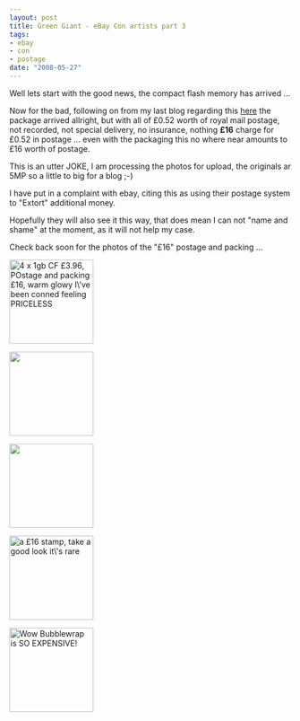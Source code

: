 ```yaml
--- 
layout: post
title: Green Giant - eBay Con artists part 3
tags: 
- ebay
- con
- postage
date: "2008-05-27"
---
```

<p>Well lets start with the good news, the compact flash memory has arrived ...</p>
<p>Now for the bad, following on from my last blog regarding this <a href="http://www.saiweb.co.uk/hacking/green-giant-ebay-con-artists-part-2">here</a> the package arrived allright, but with all of £0.52 worth of royal mail postage, not recorded, not special delivery, no insurance, nothing <strong>£16</strong> charge for £0.52 in postage ... even with the packaging this no where near amounts to £16 worth of postage.</p>
<p>This is an utter JOKE, I am processing the photos for upload, the originals ar 5MP so a little to big for a blog ;-)</p>
<p>I have put in a complaint with ebay, citing this as using their postage system to "Extort" additional money.</p>
<p>Hopefully they will also see it this way, that does mean I can not "name and shame" at the moment, as it will not help my case.</p>
<p>Check back soon for the photos of the "£16" postage and packing ...</p>

<a href='http://www.saiweb.co.ukcdn.saiweb.co.uk/uploads/2008/05/27052008086.jpg'><img src="http://www.saiweb.co.ukcdn.saiweb.co.uk/uploads/2008/05/27052008086-150x150.jpg" alt="4 x 1gb CF £3.96, POstage and packing £16, warm glowy I\&#039;ve been conned feeling PRICELESS" title="27052008086" width="150" height="150" class="alignnone size-thumbnail wp-image-56" /></a>

<a href='http://www.saiweb.co.ukcdn.saiweb.co.uk/uploads/2008/05/27052008082.jpg'><img src="http://www.saiweb.co.ukcdn.saiweb.co.uk/uploads/2008/05/27052008082-150x150.jpg" alt="" title="27052008082" width="150" height="150" class="alignnone size-thumbnail wp-image-57" /></a>

<a href='http://www.saiweb.co.ukcdn.saiweb.co.uk/uploads/2008/05/27052008083.jpg'><img src="http://www.saiweb.co.ukcdn.saiweb.co.uk/uploads/2008/05/27052008083-150x150.jpg" alt="" title="27052008083" width="150" height="150" class="alignnone size-thumbnail wp-image-58" /></a>

<a href='http://www.saiweb.co.ukcdn.saiweb.co.uk/uploads/2008/05/27052008084.jpg'><img src="http://www.saiweb.co.ukcdn.saiweb.co.uk/uploads/2008/05/27052008084-150x150.jpg" alt="a £16 stamp, take a good look it\&#039;s rare" title="27052008084" width="150" height="150" class="alignnone size-thumbnail wp-image-59" /></a>

<a href='http://www.saiweb.co.ukcdn.saiweb.co.uk/uploads/2008/05/27052008085.jpg'><img src="http://www.saiweb.co.ukcdn.saiweb.co.uk/uploads/2008/05/27052008085-150x150.jpg" alt="Wow Bubblewrap is SO EXPENSIVE!" title="27052008085" width="150" height="150" class="alignnone size-thumbnail wp-image-60" /></a>
